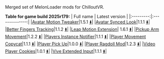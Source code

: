Merged set of MelonLoader mods for ChilloutVR.

**Table for game build 2025r179:**
| Full name | Latest version |
|:---------:|:--------------:|
|[Avatar Motion Tweaker](/ml_amt/README.md)|1.5.1 [:arrow_down:](../../releases/latest/download/AvatarMotionTweaker.dll)|
|[Avatar Synced Look](/ml_asl/README.md)|1.1.1 [:arrow_down:](../../releases/latest/download/AvatarSyncedLook.dll)|
|[Better Fingers Tracking](/ml_bft/README.md)|1.1.2 [:arrow_down:](../../releases/latest/download/BetterFingersTracking.dll)|
|[Leap Motion Extension](/ml_lme/README.md)| 1.6.1 [:arrow_down:](../../releases/latest/download/LeapMotionExtension.dll)|
|[Pickup Arm Movement](/ml_pam/README.md)|1.2.2 [:arrow_down:](../../releases/latest/download/PickupArmMovement.dll)|
|[Players Instance Notifier](/ml_pin/README.md)|1.1.1 [:arrow_down:](../../releases/latest/download/PlayersInstanceNotifier.dll)|
|[Player Movement Copycat](/ml_pmc/README.md)|1.1.1 [:arrow_down:](../../releases/latest/download/PlayerMovementCopycat.dll)|
|[Player Pick Up](/ml_ppu/README.md)|1.0.0 [:arrow_down:](../../releases/latest/download/PlayerPickUp.dll)|
|[Player Ragdoll Mod](/ml_prm/README.md)|1.2.3 [:arrow_down:](../../releases/latest/download/PlayerRagdollMod.dll)|
|[Video Player Cookies](/ml_vpc/README.md)|1.0.1 [:arrow_down:](../../releases/latest/download/VideoPlayerCookies.dll)|
|[Vive Extended Input](/ml_vei/README.md)|1.1.1 [:arrow_down:](../../releases/latest/download/ViveExtendedInput.dll)|
